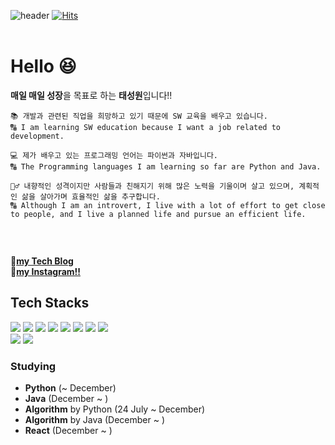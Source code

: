 ![header](https://capsule-render.vercel.app/api?type=Venom&&color=FF0000&height=300&section=header&text=Sungwon&fontSize=75&fontColor=87CEEB)
[![Hits](https://hits.seeyoufarm.com/api/count/incr/badge.svg?url=https%3A%2F%2Fgithub.com%2Ftrevivom76%2Fhit-counter&count_bg=%23A9B3E5&title_bg=%230F0F04&icon=apachespark.svg&icon_color=%23CD2D2D&title=hits&edge_flat=false)](https://hits.seeyoufarm.com)                  
<br>


# Hello 😆
**매일 매일 성장**을 목표로 하는 **태성원**입니다!!
```
📚 개발과 관련된 직업을 희망하고 있기 때문에 SW 교육을 배우고 있습니다.
🔠 I am learning SW education because I want a job related to development.

💻 제가 배우고 있는 프로그래밍 언어는 파이썬과 자바입니다.
🔠 The Programming languages I am learning so far are Python and Java.

🙋‍♂ 내향적인 성격이지만 사람들과 친해지기 위해 많은 노력을 기울이며 살고 있으며, 계획적인 삶을 살아가며 효율적인 삶을 추구합니다.
🔠 Although I am an introvert, I live with a lot of effort to get close to people, and I live a planned life and pursue an efficient life.


```
<br>

🦔[**my Tech Blog**](https://swonbedev.tistory.com/) <br>
🦔[**my Instagram!!**](https://www.instagram.com/ssafy_swony/)



## **Tech Stacks**
<div>
<img src="https://img.shields.io/badge/HTML-E34F26?style=flat-square&logo=HTML5&logoColor=white"/>
<img src="https://img.shields.io/badge/CSS3-F68212?style=flat-square&logo=CSS3&logoColor=white"/>
<img src="https://img.shields.io/badge/java-007396?style=flat-the-square&logo=OpenJDK&logoColor=white">
<img src="https://img.shields.io/badge/Python-3776AB?style=flat-square&logo=Python&logoColor=white"/>
<img src="https://img.shields.io/badge/JavaScript-F7DF1E?style=flat-square&logo=JavaScript&logoColor=white"/>
<img src="https://img.shields.io/badge/Django-092E20?style=flat-the-square&logo=Django&logoColor=white">
<img src="https://img.shields.io/badge/React-61DAFB?style=flat-the-square&logo=React&logoColor=white">
<img src="https://img.shields.io/badge/Vue.js-4FC08D?style=flat-the-square&logo=Vue.js&logoColor=white"><br/>
<img src="https://img.shields.io/badge/Git-F05032?style=flat-square&logo=Git&logoColor=white"/>
<img src="https://img.shields.io/badge/GitHub-181717?style=flat-square&logo=GitHub&logoColor=white"/>
</div>

### Studying
- **Python** (~ December)
- **Java** (December ~ )
- **Algorithm** by Python (24 July ~ December)
- **Algorithm** by Java (December ~ )
- **React** (December ~ )
<br>

